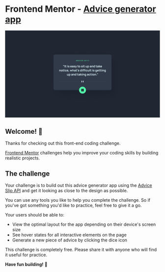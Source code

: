# Frontend Mentor - <a href="https://nicolasgaldino.github.io/Advice-Generator-React-JS/" target="_blank" rel="noopener noreferrer">Advice generator app</a>

![Design preview for the Advice generator app coding challenge](src/assets/desktop-design.jpg)

## Welcome! 👋

Thanks for checking out this front-end coding challenge.

[Frontend Mentor](https://www.frontendmentor.io) challenges help you improve your coding skills by building realistic projects.

## The challenge

Your challenge is to build out this advice generator app using the [Advice Slip API](https://api.adviceslip.com) and get it looking as close to the design as possible.

You can use any tools you like to help you complete the challenge. So if you've got something you'd like to practice, feel free to give it a go.

Your users should be able to:

- View the optimal layout for the app depending on their device's screen size
- See hover states for all interactive elements on the page
- Generate a new piece of advice by clicking the dice icon

This challenge is completely free. Please share it with anyone who will find it useful for practice.

**Have fun building!** 🚀
